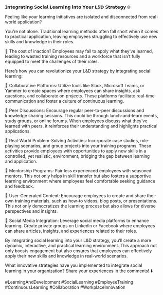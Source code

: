 𝗜𝗻𝘁𝗲𝗴𝗿𝗮𝘁𝗶𝗻𝗴 𝗦𝗼𝗰𝗶𝗮𝗹 𝗟𝗲𝗮𝗿𝗻𝗶𝗻𝗴 𝗶𝗻𝘁𝗼 𝗬𝗼𝘂𝗿 𝗟&𝗗 𝗦𝘁𝗿𝗮𝘁𝗲𝗴𝘆 🌐

Feeling like your learning initiatives are isolated and disconnected from real-world application?

You’re not alone. Traditional learning methods often fall short when it comes to practical application, leaving employees struggling to effectively use new skills and knowledge in their roles.

📌 The cost of inaction? Employees may fail to apply what they’ve learned, leading to wasted training resources and a workforce that isn’t fully equipped to meet the challenges of their roles.

Here’s how you can revolutionize your L&D strategy by integrating social learning:

🎯 Collaborative Platforms: Utilize tools like Slack, Microsoft Teams, or Yammer to create spaces where employees can share insights, ask questions, and collaborate on projects. These platforms facilitate real-time communication and foster a culture of continuous learning.

🎯 Peer Discussions: Encourage regular peer-to-peer discussions and knowledge sharing sessions. This could be through lunch-and-learn events, study groups, or online forums. When employees discuss what they’ve learned with peers, it reinforces their understanding and highlights practical applications.

🎯 Real-World Problem-Solving Activities: Incorporate case studies, role-playing scenarios, and group projects into your training programs. These activities provide employees with opportunities to apply new skills in a controlled, yet realistic, environment, bridging the gap between learning and application.

🎯 Mentorship Programs: Pair less experienced employees with seasoned mentors. This not only helps in skill transfer but also fosters a supportive learning environment where employees feel comfortable seeking guidance and feedback.

🎯 User-Generated Content: Encourage employees to create and share their own training materials, such as how-to videos, blog posts, or presentations. This not only democratizes the learning process but also allows for diverse perspectives and insights.

🎯 Social Media Integration: Leverage social media platforms to enhance learning. Create private groups on LinkedIn or Facebook where employees can share articles, insights, and experiences related to their roles.

By integrating social learning into your L&D strategy, you’ll create a more dynamic, interactive, and practical learning environment. This approach not only boosts engagement but also ensures that employees can effectively apply their new skills and knowledge in real-world scenarios.

What innovative strategies have you implemented to integrate social learning in your organization? Share your experiences in the comments! ⬇️

#LearningAndDevelopment #SocialLearning #EmployeeTraining #ContinuousLearning #Collaboration #WorkplaceInnovation